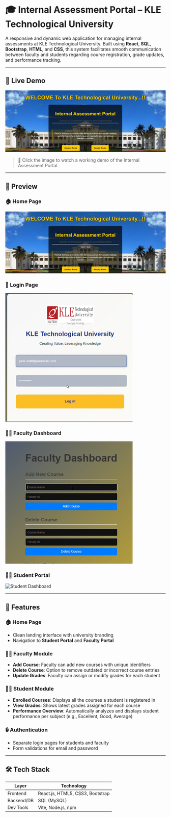 # 🎓 Internal Assessment Portal – KLE Technological University

A responsive and dynamic web application for managing internal assessments at KLE Technological University. Built using **React**, **SQL**, **Bootstrap**, **HTML**, and **CSS**, this system facilitates smooth communication between faculty and students regarding course registration, grade updates, and performance tracking.

---

## 🎥 Live Demo

<a href="./screenshots/demo_video.mp4">
  <img src="./screenshots/main_page.png" alt="Watch Demo" width="600"/>
</a>

> 📌 Click the image to watch a working demo of the Internal Assessment Portal.

---

## 📸 Preview

### 🏠 Home Page  
<img src="./screenshots/main_page.png" alt="Home Page" width="600"/>

### 🔐 Login Page  
<img src="./screenshots/login_page.png" alt="Login Page" width="400"/>

### 👩‍🏫 Faculty Dashboard  
<img src="./screenshots/faculty_dashboard.png" alt="Faculty Dashboard" width="400"/>

### 👨‍🎓 Student Portal  
<img src="./screenshots/student_portal.png" alt="Student Dashboard" width="400"/>

---

## 🚀 Features

### 🏠 Home Page
- Clean landing interface with university branding
- Navigation to **Student Portal** and **Faculty Portal**

### 👩‍🏫 Faculty Module
- **Add Course**: Faculty can add new courses with unique identifiers
- **Delete Course**: Option to remove outdated or incorrect course entries
- **Update Grades**: Faculty can assign or modify grades for each student

### 👨‍🎓 Student Module
- **Enrolled Courses**: Displays all the courses a student is registered in
- **View Grades**: Shows latest grades assigned for each course
- **Performance Overview**: Automatically analyzes and displays student performance per subject (e.g., Excellent, Good, Average)

### 🔒 Authentication
- Separate login pages for students and faculty
- Form validations for email and password

---

## 🛠️ Tech Stack

| Layer         | Technology                           |
|---------------|--------------------------------------|
| Frontend      | React.js, HTML5, CSS3, Bootstrap     |
| Backend/DB    | SQL (MySQL)                          |
| Dev Tools     | Vite, Node.js, npm                   |

